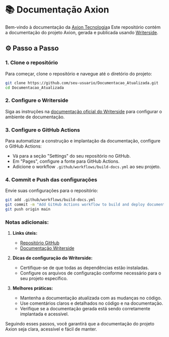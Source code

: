# 📚 Documentação Axion

Bem-vindo à documentação da [Axion Tecnologia](https://axion-tecnologia.github.io/Documentacao_Atualizada/configura%C3%A7%C3%A3o-de-opera%C3%A7%C3%A3o.html#0)a Este repositório contém a documentação do projeto Axion, gerada e publicada usando [Writerside](https://www.jetbrains.com/writerside/).

## ⚙️ Passo a Passo

### 1. Clone o repositório
Para começar, clone o repositório e navegue até o diretório do projeto:

```bash
git clone https://github.com/seu-usuario/Documentacao_Atualizada.git
cd Documentacao_Atualizada
```

### 2. Configure o Writerside
Siga as instruções na [documentação oficial do Writerside](https://www.jetbrains.com/help/writerside/) para configurar o ambiente de documentação.

### 3. Configure o GitHub Actions
Para automatizar a construção e implantação da documentação, configure o GitHub Actions:

- Vá para a seção "Settings" do seu repositório no GitHub.
- Em "Pages", configure a fonte para GitHub Actions.
- Adicione o workflow `.github/workflows/build-docs.yml` ao seu projeto.

### 4. Commit e Push das configurações
Envie suas configurações para o repositório:

```bash
git add .github/workflows/build-docs.yml
git commit -m "Add GitHub Actions workflow to build and deploy documentation"
git push origin main
```
### Notas adicionais:

1. **Links úteis:**
   - [Repositório GitHub](https://github.com/viniciuscm09/Documentacao_Atualizada)
   - [Documentação Writerside](https://www.jetbrains.com/help/writerside/)

2. **Dicas de configuração do Writerside:**
   - Certifique-se de que todas as dependências estão instaladas.
   - Configure os arquivos de configuração conforme necessário para o seu projeto específico.

3. **Melhores práticas:**
   - Mantenha a documentação atualizada com as mudanças no código.
   - Use comentários claros e detalhados no código e na documentação.
   - Verifique se a documentação gerada está sendo corretamente implantada e acessível.

Seguindo esses passos, você garantirá que a documentação do projeto Axion seja clara, acessível e fácil de manter.
